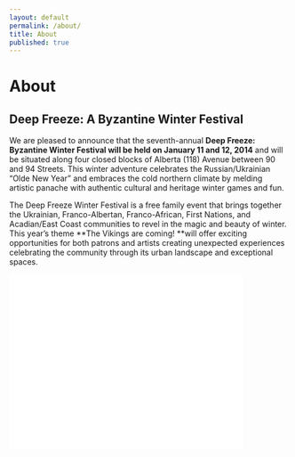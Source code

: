 ```yaml
---
layout: default
permalink: /about/
title: About
published: true
---
```


# About

## Deep Freeze: A Byzantine Winter Festival

We are pleased to announce that the seventh-annual **Deep Freeze: Byzantine Winter Festival will be held on January 11 and 12, 2014** and will be situated along four closed blocks of Alberta (118) Avenue between 90 and 94 Streets. This winter adventure celebrates the Russian/Ukrainian “Olde New Year” and embraces the cold northern climate by melding artistic panache with authentic cultural and heritage winter games and fun.

The Deep Freeze Winter Festival is a free family event that brings together the Ukrainian, Franco-Albertan, Franco-African, First Nations, and Acadian/East Coast communities to revel in the magic and beauty of winter. This year’s theme **The Vikings are coming! **will offer exciting opportunities for both patrons and artists creating unexpected experiences celebrating the community through its urban landscape and exceptional spaces.

<iframe width="420" height="315" src="//www.youtube.com/embed/jVdqzO8Pa68" frameborder="0" allowfullscreen></iframe>